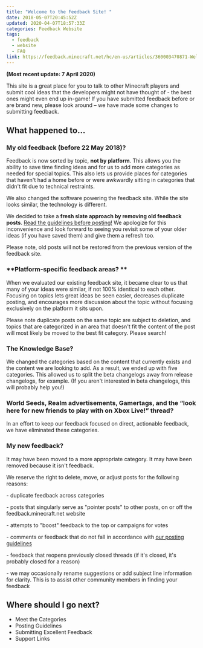 ```yaml
---
title: "Welcome to the Feedback Site! "
date: 2018-05-07T20:45:52Z
updated: 2020-04-07T18:57:33Z
categories: Feedback Website
tags:
  - feedback
  - website
  - FAQ
link: https://feedback.minecraft.net/hc/en-us/articles/360003470871-Welcome-to-the-Feedback-Site-
---
```


**(Most recent update: 7 April 2020)**

This site is a great place for you to talk to other Minecraft players and submit cool ideas that the developers might not have thought of - the best ones might even end up in-game! If you have submitted feedback before or are brand new, please look around – we have made some changes to submitting feedback.

## **What happened to...**

### **My old feedback (before 22 May 2018)?**

Feedback is now sorted by topic, **not by platform**. This allows you the ability to save time finding ideas and for us to add more categories as needed for special topics. This also lets us provide places for categories that haven't had a home before or were awkwardly sitting in categories that didn't fit due to technical restraints.

We also changed the software powering the feedback site. While the site looks similar, the technology is different.

We decided to take a **fresh slate approach by removing old feedback posts**. [Read the guidelines before posting!](./Posting-Guidelines.md) We apologize for this inconvenience and look forward to seeing you revisit some of your older ideas (if you have saved them) and give them a refresh too.

Please note, old posts will not be restored from the previous version of the feedback site.

### **Platform-specific feedback areas? **

When we evaluated our existing feedback site, it became clear to us that many of your ideas were similar, if not 100% identical to each other. Focusing on topics lets great ideas be seen easier, decreases duplicate posting, and encourages more discussion about the topic without focusing exclusively on the platform it sits upon.

Please note duplicate posts on the same topic are subject to deletion, and topics that are categorized in an area that doesn't fit the content of the post will most likely be moved to the best fit category. Please search!

### **The Knowledge Base?**

We changed the categories based on the content that currently exists and the content we are looking to add. As a result, we ended up with five categories. This allowed us to split the beta changelogs away from release changelogs, for example. (If you aren't interested in beta changelogs, this will probably help you!)

### **World Seeds, Realm advertisements, Gamertags, and the “look here for new friends to play with on Xbox Live!” thread?**

In an effort to keep our feedback focused on direct, actionable feedback, we have eliminated these categories.

### **My new feedback?**

It may have been moved to a more appropriate category. It may have been removed because it isn't feedback.

We reserve the right to delete, move, or adjust posts for the following reasons:

\- duplicate feedback across categories

\- posts that singularly serve as "pointer posts" to other posts, on or off the feedback.minecraft.net website

\- attempts to "boost" feedback to the top or campaigns for votes

\- comments or feedback that do not fall in accordance with [our posting guidelines](./Posting-Guidelines.md)

\- feedback that reopens previously closed threads (if it's closed, it's probably closed for a reason)

\- we may occasionally rename suggestions or add subject line information for clarity. This is to assist other community members in finding your feedback

## **Where should I go next?**

- Meet the Categories
- Posting Guidelines
- Submitting Excellent Feedback
- Support Links
